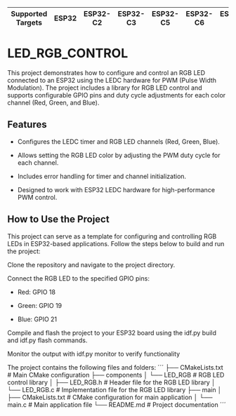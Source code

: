 | Supported Targets | ESP32 | ESP32-C2 | ESP32-C3 | ESP32-C5 | ESP32-C6 | ESP32-H2 | ESP32-P4 | ESP32-S2 | ESP32-S3 |
| ----------------- | ----- | -------- | -------- | -------- | -------- | -------- | -------- | -------- | -------- |

# LED_RGB_CONTROL

This project demonstrates how to configure and control an RGB LED connected to an ESP32 using the LEDC hardware for PWM (Pulse Width Modulation). The project includes a library for RGB LED control and supports configurable GPIO pins and duty cycle adjustments for each color channel (Red, Green, and Blue).



## Features
- Configures the LEDC timer and RGB LED channels (Red, Green, Blue).

- Allows setting the RGB LED color by adjusting the PWM duty cycle for each channel.

- Includes error handling for timer and channel initialization.

- Designed to work with ESP32 LEDC hardware for high-performance PWM control.

## How to Use the Project
This project can serve as a template for configuring and controlling RGB LEDs in ESP32-based applications. Follow the steps below to build and run the project:

Clone the repository and navigate to the project directory.

Connect the RGB LED to the specified GPIO pins:
- Red: GPIO 18

- Green: GPIO 19

- Blue: GPIO 21

Compile and flash the project to your ESP32 board using the idf.py build and idf.py flash commands.

Monitor the output with idf.py monitor to verify functionality

The project contains the following files and folders:
´´´
├── CMakeLists.txt             # Main CMake configuration
├── components
│   └── LED_RGB                # RGB LED control library
│       ├── LED_RGB.h          # Header file for the RGB LED library
│       └── LED_RGB.c          # Implementation file for the RGB LED library
├── main
│   ├── CMakeLists.txt         # CMake configuration for main application
│   └── main.c                 # Main application file
└── README.md                  # Project documentation
´´´

